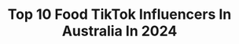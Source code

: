 ---
title: Top 10 Food TikTok Influencers In Australia In 2024
description: >-
  Find top food TikTok influencers in Australia in 2024. Most popular hashtags: #fyp #melbourne #tiktokfood #food.
platform: TikTok
hits: 362
text_top: Identify the top-rated TikTok influencers on inBeat.
text_bottom: inBeat aggregates 362 TikTok influencers like this in Australia for you to contact.
profiles:
  - username: "foodysporn"
    fullname: >-
      Foodysporn
    bio: >-
      Food
    location: "Australia"
    followers: 93900
    engagement: 1822
    commentsToLikes: 0.007631
    id: ck9nai4n5a90m0j78g1sex0ig
    verified: false
    hashtags: "#streetfood, #lovefood, #burger, #dessert"
  - username: "hangrybynature"
    fullname: >-
      hangrybynature
    bio: >-
      ✌️ Hey, I'm Tina! 🌏 Crazy Fun Travel 👇 BIGGEST Foods in Melbourne 👇
    location: "Australia"
    followers: 1100000
    engagement: 1592
    commentsToLikes: 0.013335
    id: cka0ppso29by50i78i80k52y3
    verified: true
    hashtags: "#melbournefood, #placestovisit, #otakus, #animelovers"
  - username: "jacobs_food_diaries"
    fullname: >-
      jacobs_food_diaries
    bio: >-
      check out my Instagram page 👇 www.instagram.com/jacobs_food_diaries
    location: "Australia"
    followers: 15500
    engagement: 1232
    commentsToLikes: 0.050183
    id: ck9jvmme7sw9y0j78vox9p0c2
    verified: true
    hashtags: "#disney, #mashedpotato, #fyp, #food"
  - username: "robbiebell8"
    fullname: >-
      🔪 Robbie Bell 🥘
    bio: >-
      ONLINE STORE NOW LIVE FOR ALL YOUR GOURMET FOOD NEEDS AUSTRALIA
    location: "Australia"
    followers: 501500
    engagement: 658
    commentsToLikes: 0.020089
    id: ck84mbt55n1bz0j78tzao6qkb
    verified: true
    hashtags: "#foodmemories, #polenta, #chips, #simplerecipe"
  - username: "health.investments"
    fullname: >-
      Jas Turka
    bio: >-
      Personal Trainer💪 Lifestyle 😎 Food ❤️ SC - nick_turka 👻 Mel 🇦🇺
    location: "Australia"
    followers: 75700
    engagement: 325
    commentsToLikes: 0.034664
    id: ckai3fp8wjp9s0i78tydhilnp
    verified: false
    hashtags: "#weightloss, #melbourne, #stayhome, #supportfamers"
  - username: "eatswithkayli"
    fullname: >-
      EatsWithKayli
    bio: >-
      Your Melbourne food guide! ✨ 📍Melbourne, Australia 💌 eatswithkayli@gmail.com
    location: "Australia"
    followers: 72800
    engagement: 1080
    commentsToLikes: 0.026269
    id: ck9v0m8u0da3z0j78hex8pov8
    verified: false
    hashtags: "#fyp, #melbourne, #melbournefood, #melbournefoodie"
  - username: "gabreal.hungry"
    fullname: >-
      Gabrielle
    bio: >-
      I love food and boba too much
    location: "Australia"
    followers: 4999
    engagement: 820
    commentsToLikes: 0.034001
    id: ckauyssfw4aiw0j233wipxz1x
    verified: false
    hashtags: "#quarantine, #expectationvsreality, #asiancheck, #boba"
  - username: "thehdprogram"
    fullname: >-
      HD Program
    bio: >-
      Hd Program is for Real Ppl for Real results by Eating Real food Live 6pm(mon-fr)
    location: "Australia"
    followers: 30300
    engagement: 381
    commentsToLikes: 0.035571
    id: ckbqhetrv2qkx0j23utto9qv4
    verified: false
    hashtags: "#healthdrops, #punjabi, #desidiet, #mel"
  - username: "food_surgery.x0"
    fullname: >-
      ✌︎︎FOOD SURGERY✌︎︎
    bio: >-
      I do food surgery This is my main acc @elp201 My instagram—> emmapickles_
    location: "Australia"
    followers: 2600000
    engagement: 1085
    commentsToLikes: 0.005922
    id: ckck50u0npq830j23wiovjp0o
    verified: false
    hashtags: "#sugery, #fyp, #surgery, #foryou"
  - username: "in_my_patch"
    fullname: >-
      In My Patch
    bio: >-
      Gardening, sustainability and helping beginners to grow food at home 🌱
    location: "Australia"
    followers: 212300
    engagement: 1031
    commentsToLikes: 0.007967
    id: ck87tyjwu45kq0j78t1khdw8k
    verified: false
    hashtags: "#healthy, #gardenlife, #outside, #growingfood"
---